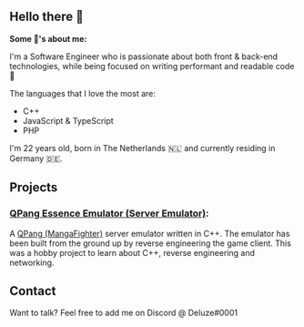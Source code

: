 ## Hello there 👋

**Some 📓's about me:**

I'm a Software Engineer who is passionate about both front & back-end technologies, while being focused on writing performant and readable code 💪

The languages that I love the most are:
  - C++
  - JavaScript & TypeScript
  - PHP

I'm 22 years old, born in The Netherlands 🇳🇱 and currently residing in Germany 🇩🇪.

## Projects

### [QPang Essence Emulator (Server Emulator)](https://github.com/Deluze/qpang-essence-emulator):
A [QPang (MangaFighter)](https://en.wikipedia.org/wiki/Manga_Fighter) server emulator written in C++. The emulator has been built from the ground up by reverse engineering the game client. This was a hobby project to learn about C++, reverse engineering and networking.

## Contact

Want to talk? Feel free to add me on Discord @ Deluze#0001
